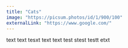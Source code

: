 ```yaml
---
title: "Cats"
image: "https://picsum.photos/id/1/900/100"
externalLink: "https://www.google.com/"
---
```

text text tesxt text text test stest testt etxt